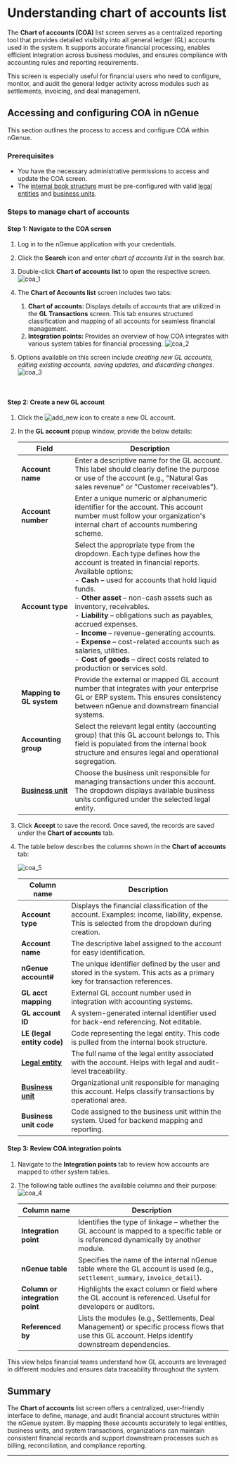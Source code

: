 # Understanding chart of accounts list

The **Chart of accounts (COA)** list screen serves as a centralized reporting tool that provides detailed visibility into all general ledger (GL) accounts used in the system. It supports accurate financial processing, enables efficient integration across business modules, and ensures compliance with accounting rules and reporting requirements.

This screen is especially useful for financial users who need to configure, monitor, and audit the general ledger activity across modules such as settlements, invoicing, and deal management.

<!-- ## Business flow: Chart of accounts (COA) and GL accounting integration

The end-to-end process of chart of accounts setup and its integration with the GL transactions includes the following steps:

```puml

@startuml
title Chart of Accounts (COA) and GL Accounting Integration - Business Flow

start

:Navigate to Chart of Accounts screen;
:Define GL account codes, names, types;
:Assign posting rules and mappings;
:Map accounts to legal entities and business units;

if (GL integration needed?) then (yes)
  :Link COA to modules\n(Settlements, Invoicing, etc.);
  :Define posting rules for each module;
  :Map financial events to GL accounts;
endif

:Generate transactions\n(e.g., receipts, payments);
:Reference GL accounts using COA mappings;
:Validate GL account codes;

if (Validation successful?) then (yes)
  :Post transactions to GL;
  :Include COA reference for traceability;
else
  :Display validation error;
endif

:Review COA usage in transactions;
:Analyze account mappings and classifications;

stop

@enduml

```

1. **Chart of accounts setup**

    * Navigate to the chart of accounts screen from the search bar.
    * Define and configure general ledger account codes, names, descriptions, and account types (e.g., income, expense, asset, liability).
    * Assign posting rules, define GL account mappings, and categorize accounts based on their financial and operational use.
    * Map each account to appropriate internal book structure elements such as legal entities and business units.

2. **GL integration configuration**

    * Link chart of accounts entries to relevant business modules like settlements, deal management, and invoicing.
    * Define integration rules for how transactions originating from these modules are posted to the general ledger.
    * Ensure all financial events are properly mapped to their corresponding GL accounts based on transaction type and business rules.

3. **Transaction entry and processing**

    * Transactions (e.g., receipts, payments, settlement postings) are generated in business modules.
    * These transactions automatically reference GL accounts based on predefined COA mappings.
    * The system validates the assigned GL account codes for accuracy and compliance before allowing the transactions to proceed.

4. **GL transaction posting**

    * Once validated, transactions are posted to the GL transactions screen.
    * Each posted transaction includes the associated COA account, ensuring that financial entries follow proper accounting structure and traceability.

5. **Review and reporting**

    * Use the chart of accounts screen to review and analyze all defined accounts.
    * Track usage across transactions, identify mapping inconsistencies, and ensure account classification is aligned with business unit and legal entity configurations. -->

## Accessing and configuring COA in nGenue

This section outlines the process to access and configure COA within nGenue.

### Prerequisites

* You have the necessary administrative permissions to access and update the COA screen.
* The [internal book structure](../getting_started/configure_book_structure.md) must be pre-configured with valid [legal entities](../getting_started/configure_book_structure.md#step-2-create-a-new-legal-entity) and [business units](../getting_started/configure_book_structure.md#step-3-add-a-business-unit-to-the-legal-entity).

### Steps to manage chart of accounts

#### Step 1: Navigate to the COA screen

1. Log in to the nGenue application with your credentials.
2. Click the **Search** icon and enter *chart of accounts list* in the search bar.
3. Double-click **Chart of accounts list** to open the respective screen.
  ![coa_1](./images/coa_1.png)

4. The **Chart of Accounts list** screen includes two tabs:
    1. **Chart of accounts:** Displays details of accounts that are utilized in the **GL Transactions** screen. This tab ensures structured classification and mapping of all accounts for seamless financial management.
    2. **Integration points:** Provides an overview of how COA integrates with various system tables for financial processing.
   ![coa_2](./images/coa_2.png)

5. Options available on this screen include *creating new GL accounts, editing existing accounts, saving updates, and discarding changes*.
![coa_3](./images/coa_3.png)
<br>

#### Step 2: Create a new GL account

1. Click the ![add_new](./images/icons/add_record_icon.png) icon to create a new GL account.
2. In the **GL account** popup window, provide the below details:
  
    | Field | Description |
    |---|---|
    | **Account name** | Enter a descriptive name for the GL account. This label should clearly define the purpose or use of the account (e.g., "Natural Gas sales revenue" or "Customer receivables"). |
    | **Account number** | Enter a unique numeric or alphanumeric identifier for the account. This account number must follow your organization's internal chart of accounts numbering scheme. |
    | **Account type** | Select the appropriate type from the dropdown. Each type defines how the account is treated in financial reports. Available options: <br> - **Cash** – used for accounts that hold liquid funds. <br> - **Other asset** – non-cash assets such as inventory, receivables. <br> - **Liability** – obligations such as payables, accrued expenses. <br> - **Income** – revenue-generating accounts. <br> - **Expense** – cost-related accounts such as salaries, utilities. <br> - **Cost of goods** – direct costs related to production or services sold. |
    | **Mapping to GL system** | Provide the external or mapped GL account number that integrates with your enterprise GL or ERP system. This ensures consistency between nGenue and downstream financial systems. |
    | **Accounting group** | Select the relevant legal entity (accounting group) that this GL account belongs to. This field is populated from the internal book structure and ensures legal and operational segregation. |
    | [**Business unit**](../getting_started/inbook_structure.md) | Choose the business unit responsible for managing transactions under this account. The dropdown displays available business units configured under the selected legal entity. |

3. Click **Accept** to save the record. Once saved, the records are saved under the **Chart of accounts** tab.
4. The table below describes the columns shown in the **Chart of accounts** tab:

    ![coa_5](./images/coa_5.png)

    | Column name | Description |
    |-------------|-------------|
    | **Account type** | Displays the financial classification of the account. Examples: income, liability, expense. This is selected from the dropdown during creation. |
    | **Account name** | The descriptive label assigned to the account for easy identification. |
    | **nGenue account#** | The unique identifier defined by the user and stored in the system. This acts as a primary key for transaction references. |
    | **GL acct mapping** | External GL account number used in integration with accounting systems. |
    | **GL account ID** | A system-generated internal identifier used for back-end referencing. Not editable. |
    | **LE (legal entity code)** | Code representing the legal entity. This code is pulled from the internal book structure. |
    | [**Legal entity**](../getting_started/configure_book_structure.md#step-2-create-a-new-legal-entity) | The full name of the legal entity associated with the account. Helps with legal and audit-level traceability. |
    | [**Business unit**](../getting_started/configure_book_structure.md#step-3-add-a-business-unit-to-the-legal-entity) | Organizational unit responsible for managing this account. Helps classify transactions by operational area. |
    | **Business unit code** | Code assigned to the business unit within the system. Used for backend mapping and reporting. |

#### Step 3: Review COA integration points

1. Navigate to the **Integration points** tab to review how accounts are mapped to other system tables.
2. The following table outlines the available columns and their purpose:
   ![coa_4](./images/coa_4.png)

    | Column name | Description |
    |-------------|-------------|
    | **Integration point** | Identifies the type of linkage – whether the GL account is mapped to a specific table or is referenced dynamically by another module. |
    | **nGenue table** | Specifies the name of the internal nGenue table where the GL account is used (e.g., `settlement_summary`, `invoice_detail`). |
    | **Column or integration point** | Highlights the exact column or field where the GL account is referenced. Useful for developers or auditors. |
    | **Referenced by** | Lists the modules (e.g., Settlements, Deal Management) or specific process flows that use this GL account. Helps identify downstream dependencies. |

This view helps financial teams understand how GL accounts are leveraged in different modules and ensures data traceability throughout the system.

## Summary

The **Chart of accounts** list screen offers a centralized, user-friendly interface to define, manage, and audit financial account structures within the nGenue system. By mapping these accounts accurately to legal entities, business units, and system transactions, organizations can maintain consistent financial records and support downstream processes such as billing, reconciliation, and compliance reporting.

---
